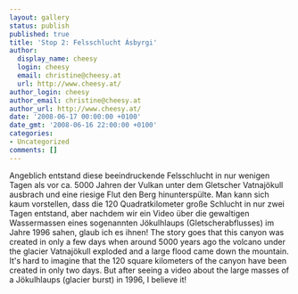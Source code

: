 ```yaml
---
layout: gallery
status: publish
published: true
title: 'Stop 2: Felsschlucht Ásbyrgi'
author:
  display_name: cheesy
  login: cheesy
  email: christine@cheesy.at
  url: http://www.cheesy.at/
author_login: cheesy
author_email: christine@cheesy.at
author_url: http://www.cheesy.at/
date: '2008-06-17 00:00:00 +0100'
date_gmt: '2008-06-16 22:00:00 +0100'
categories:
- Uncategorized
comments: []
---
```

<!--:de-->Angeblich entstand diese beeindruckende Felsschlucht in nur wenigen Tagen als vor ca. 5000 Jahren der Vulkan unter dem Gletscher Vatnajökull ausbrach und eine riesige Flut den Berg hinunterspülte. Man kann sich kaum vorstellen, dass die 120 Quadratkilometer große Schlucht in nur zwei Tagen entstand, aber nachdem wir ein Video über die gewaltigen Wassermassen eines sogenannten Jökulhlaups (Gletscherabflusses) im Jahre 1996 sahen, glaub ich es ihnen!
<!--:--><!--:en-->The story goes that this canyon was created in only a few days when around 5000 years ago the volcano under the glacier Vatnajökull exploded and a large flood came down the mountain. It's hard to imagine that the 120 square kilometers of the canyon have been created in only two days. But after seeing a video about the large masses of a Jökulhlaups (glacier burst) in 1996, I believe it!
<!--:-->
